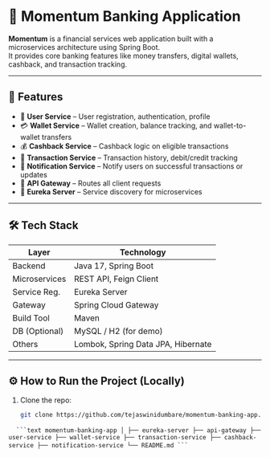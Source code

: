# 💸 Momentum Banking Application

**Momentum** is a financial services web application built with a microservices architecture using Spring Boot.  
It provides core banking features like money transfers, digital wallets, cashback, and transaction tracking.

---

## 🧩 Features

- 🔐 **User Service** – User registration, authentication, profile
- 💳 **Wallet Service** – Wallet creation, balance tracking, and wallet-to-wallet transfers
- 💰 **Cashback Service** – Cashback logic on eligible transactions
- 💸 **Transaction Service** – Transaction history, debit/credit tracking
- 📢 **Notification Service** – Notify users on successful transactions or updates
- 🔁 **API Gateway** – Routes all client requests
- 🧭 **Eureka Server** – Service discovery for microservices

---

## 🛠️ Tech Stack

| Layer         | Technology                |
|---------------|----------------------------|
| Backend       | Java 17, Spring Boot       |
| Microservices | REST API, Feign Client     |
| Service Reg.  | Eureka Server              |
| Gateway       | Spring Cloud Gateway       |
| Build Tool    | Maven                      |
| DB (Optional) | MySQL / H2 (for demo)      |
| Others        | Lombok, Spring Data JPA, Hibernate |

---

## ⚙️ How to Run the Project (Locally)

1. Clone the repo:
   ```bash
   git clone https://github.com/tejaswinidumbare/momentum-banking-app.git


<pre> <code> ```text momentum-banking-app │ ├── eureka-server ├── api-gateway ├── user-service ├── wallet-service ├── transaction-service ├── cashback-service ├── notification-service └── README.md ``` </code> </pre>
